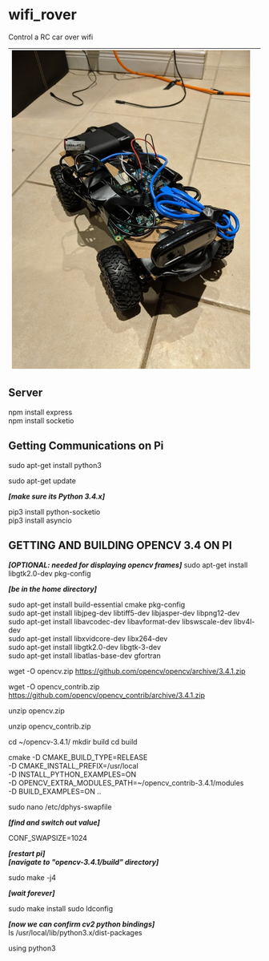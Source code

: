 # wifi_rover

Control a RC car over wifi 

| ![enter image description here](https://raw.githubusercontent.com/aziddy/wifi_rover/master/media/IMG_20190111_194400.jpg) |  |
|--|--|


## Server

npm install express <br/>
npm install socketio

## Getting Communications on Pi

sudo apt-get install python3

sudo apt-get update

***[make sure its Python 3.4.x]***

pip3 install python-socketio <br/>
pip3 install asyncio


## GETTING AND BUILDING OPENCV 3.4 ON PI


***[OPTIONAL: needed for displaying opencv frames]***
sudo apt-get install libgtk2.0-dev pkg-config


***[be in the home directory]***

sudo apt-get install build-essential cmake pkg-config <br/>
sudo apt-get install libjpeg-dev libtiff5-dev libjasper-dev libpng12-dev <br/>
sudo apt-get install libavcodec-dev libavformat-dev libswscale-dev libv4l-dev <br/>
sudo apt-get install libxvidcore-dev libx264-dev <br/>
sudo apt-get install libgtk2.0-dev libgtk-3-dev <br/>
sudo apt-get install libatlas-base-dev gfortran <br/>

wget -O opencv.zip https://github.com/opencv/opencv/archive/3.4.1.zip

wget -O opencv_contrib.zip https://github.com/opencv/opencv_contrib/archive/3.4.1.zip

unzip opencv.zip

unzip opencv_contrib.zip

cd ~/opencv-3.4.1/
mkdir build
cd build

cmake -D CMAKE_BUILD_TYPE=RELEASE \
-D CMAKE_INSTALL_PREFIX=/usr/local \
-D INSTALL_PYTHON_EXAMPLES=ON \
-D OPENCV_EXTRA_MODULES_PATH=~/opencv_contrib-3.4.1/modules \
-D BUILD_EXAMPLES=ON ..

sudo nano /etc/dphys-swapfile

***[find and switch out value]***

CONF_SWAPSIZE=1024

***[restart pi]*** <br/>
***[navigate to "opencv-3.4.1/build" directory]***

sudo make -j4

***[wait forever]***

sudo make install
sudo ldconfig


***[now we can confirm cv2 python bindings]*** <br/>
ls /usr/local/lib/python3.x/dist-packages



using python3
<!--stackedit_data:
eyJoaXN0b3J5IjpbLTEzODIzNDc0NTgsLTk3MTk1ODQ1NSwtMj
UyOTY4MTA5XX0=
-->